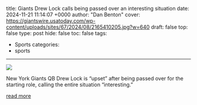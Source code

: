title: Giants Drew Lock calls being passed over an interesting situation
date: 2024-11-21 11:14:07 +0000
author: "Dan Benton"
cover: https://giantswire.usatoday.com/wp-content/uploads/sites/67/2024/08/2165410205.jpg?w=640
draft: false
top: false
type: post
hide: false
toc: false
tags:
  - Sports
categories:
  - sports
---

![](https://giantswire.usatoday.com/wp-content/uploads/sites/67/2024/08/2165410205.jpg?w=640)

New York Giants QB Drew Lock is “upset” after being passed over for the starting role, calling the entire situation “interesting.”

[read more](https://giantswire.usatoday.com/2024/11/21/new-york-giants-drew-lock-calls-being-passed-over-interesting-situation/)
